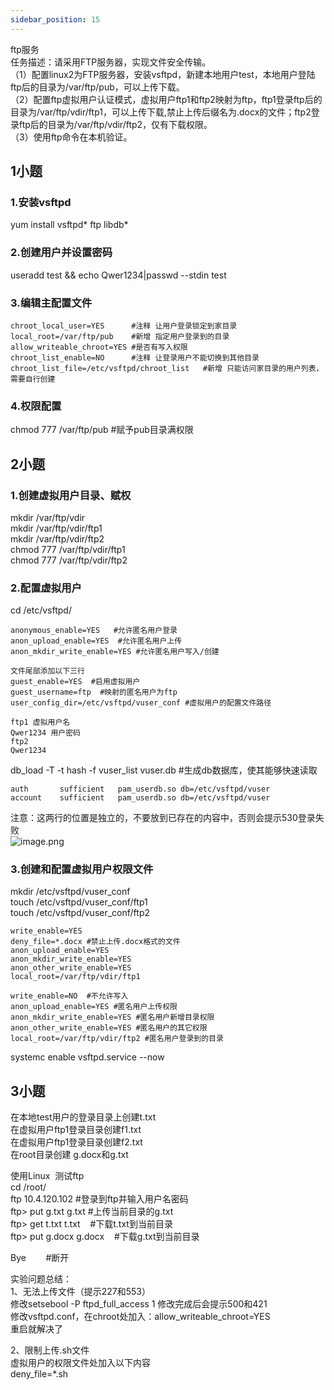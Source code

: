 ```yaml
---
sidebar_position: 15
---
```


ftp服务<br />任务描述：请采用FTP服务器，实现文件安全传输。<br />（1）配置linux2为FTP服务器，安装vsftpd，新建本地用户test，本地用户登陆ftp后的目录为/var/ftp/pub，可以上传下载。<br />（2）配置ftp虚拟用户认证模式，虚拟用户ftp1和ftp2映射为ftp，ftp1登录ftp后的目录为/var/ftp/vdir/ftp1，可以上传下载,禁止上传后缀名为.docx的文件；ftp2登录ftp后的目录为/var/ftp/vdir/ftp2，仅有下载权限。<br />（3）使用ftp命令在本机验证。

## 1小题
### 1.安装vsftpd
yum install vsftpd*  ftp libdb*
### 2.创建用户并设置密码
useradd test && echo Qwer1234|passwd --stdin test 
### 3.编辑主配置文件
```
chroot_local_user=YES      #注释 让用户登录锁定到家目录
local_root=/var/ftp/pub    #新增 指定用户登录到的目录
allow_writeable_chroot=YES #是否有写入权限
chroot_list_enable=NO      #注释 让登录用户不能切换到其他目录
chroot_list_file=/etc/vsftpd/chroot_list   #新增 只能访问家目录的用户列表，需要自行创建
```
### 4.权限配置
chmod 777 /var/ftp/pub #赋予pub目录满权限
## 2小题
### 1.创建虚拟用户目录、赋权
mkdir /var/ftp/vdir<br />mkdir /var/ftp/vdir/ftp1<br />mkdir /var/ftp/vdir/ftp2<br />chmod 777 /var/ftp/vdir/ftp1<br />chmod 777 /var/ftp/vdir/ftp2
### 2.配置虚拟用户
cd /etc/vsftpd/
```
anonymous_enable=YES   #允许匿名用户登录
anon_upload_enable=YES  #允许匿名用户上传
anon_mkdir_write_enable=YES #允许匿名用户写入/创建

文件尾部添加以下三行
guest_enable=YES  #启用虚拟用户
guest_username=ftp  #映射的匿名用户为ftp
user_config_dir=/etc/vsftpd/vuser_conf #虚拟用户的配置文件路径
```
```
ftp1 虚拟用户名
Qwer1234 用户密码
ftp2
Qwer1234
```
db_load -T -t hash -f vuser_list vuser.db #生成db数据库，使其能够快速读取
```
auth       sufficient   pam_userdb.so db=/etc/vsftpd/vuser
account    sufficient   pam_userdb.so db=/etc/vsftpd/vuser
```
注意：这两行的位置是独立的，不要放到已存在的内容中，否则会提示530登录失败<br />![image.png](https://cdn.nlark.com/yuque/0/2024/png/33622884/1713595907227-e097fb53-c9b5-45d2-8542-cb0f1ba8bbfe.png#averageHue=%230b0605&clientId=u7fe7b5fc-a0b2-4&from=paste&height=287&id=u5df7ac58&originHeight=394&originWidth=1168&originalType=binary&ratio=1.375&rotation=0&showTitle=false&size=60315&status=done&style=none&taskId=u2ee62758-dc86-409d-ba81-0374450e21b&title=&width=849.4545454545455)
### 3.创建和配置虚拟用户权限文件
mkdir /etc/vsftpd/vuser_conf<br />touch /etc/vsftpd/vuser_conf/ftp1<br />touch /etc/vsftpd/vuser_conf/ftp2
```
write_enable=YES
deny_file=*.docx #禁止上传.docx格式的文件
anon_upload_enable=YES
anon_mkdir_write_enable=YES
anon_other_write_enable=YES
local_root=/var/ftp/vdir/ftp1
```
```
write_enable=NO  #不允许写入
anon_upload_enable=YES #匿名用户上传权限
anon_mkdir_write_enable=YES #匿名用户新增目录权限
anon_other_write_enable=YES #匿名用户的其它权限
local_root=/var/ftp/vdir/ftp2 #匿名用户登录到的目录
```

systemc enable vsftpd.service --now
## 3小题
在本地test用户的登录目录上创建t.txt<br />在虚拟用户ftp1登录目录创建f1.txt<br />在虚拟用户ftp1登录目录创建f2.txt<br />在root目录创建 g.docx和g.txt

使用Linux  测试ftp<br />cd /root/<br />ftp 10.4.120.102 #登录到ftp并输入用户名密码 <br />ftp> put g.txt g.txt  #上传当前目录的g.txt<br />ftp> get t.txt t.txt    #下载t.txt到当前目录<br />ftp> put g.docx g.docx    #下载g.txt到当前目录

Bye        #断开


实验问题总结：<br />1、无法上传文件（提示227和553）<br />修改setsebool -P ftpd_full_access 1 修改完成后会提示500和421<br />修改vsftpd.conf，在chroot处加入：allow_writeable_chroot=YES<br />重启就解决了

2、限制上传.sh文件<br />虚拟用户的权限文件处加入以下内容<br />deny_file=*.sh
